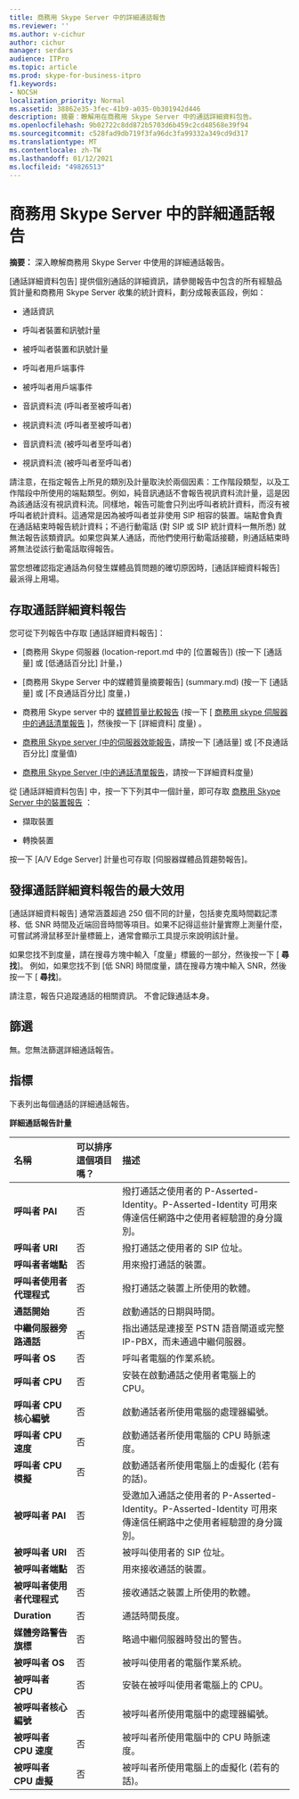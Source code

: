 ```yaml
---
title: 商務用 Skype Server 中的詳細通話報告
ms.reviewer: ''
ms.author: v-cichur
author: cichur
manager: serdars
audience: ITPro
ms.topic: article
ms.prod: skype-for-business-itpro
f1.keywords:
- NOCSH
localization_priority: Normal
ms.assetid: 38862e35-3fec-41b9-a035-0b301942d446
description: 摘要：瞭解用在商務用 Skype Server 中的通話詳細資料包告。
ms.openlocfilehash: 9b02722c8dd872b5703d6b459c2cd48568e39f94
ms.sourcegitcommit: c528fad9db719f3fa96dc3fa99332a349cd9d317
ms.translationtype: MT
ms.contentlocale: zh-TW
ms.lasthandoff: 01/12/2021
ms.locfileid: "49826513"
---
```

# <a name="call-detail-report-in-skype-for-business-server"></a>商務用 Skype Server 中的詳細通話報告
 
**摘要：** 深入瞭解商務用 Skype Server 中使用的詳細通話報告。
  
[通話詳細資料包告] 提供個別通話的詳細資訊，請參閱報告中包含的所有經驗品質計量和商務用 Skype Server 收集的統計資料，劃分成報表區段，例如：
  
- 通話資訊 
    
- 呼叫者裝置和訊號計量
    
- 被呼叫者裝置和訊號計量
    
- 呼叫者用戶端事件
    
- 被呼叫者用戶端事件
    
- 音訊資料流 (呼叫者至被呼叫者)
    
- 視訊資料流 (呼叫者至被呼叫者)
    
- 音訊資料流 (被呼叫者至呼叫者)
    
- 視訊資料流 (被呼叫者至呼叫者)
    
請注意，在指定報告上所見的類別及計量取決於兩個因素：工作階段類型，以及工作階段中所使用的端點類型。例如，純音訊通話不會報告視訊資料流計量，這是因為該通話沒有視訊資料流。同樣地，報告可能會只列出呼叫者統計資料，而沒有被呼叫者統計資料。這通常是因為被呼叫者並非使用 SIP 相容的裝置。端點會負責在通話結束時報告統計資料；不過行動電話 (對 SIP 或 SIP 統計資料一無所悉) 就無法報告該類資訊。如果您與某人通話，而他們使用行動電話接聽，則通話結束時將無法從該行動電話取得報告。
  
當您想確認指定通話為何發生媒體品質問題的確切原因時，[通話詳細資料報告] 最派得上用場。
  
## <a name="accessing-the-call-detail-report"></a>存取通話詳細資料報告

您可從下列報告中存取 [通話詳細資料報告]：
  
- [商務用 Skype 伺服器 (location-report.md 中的 [位置報告])  (按一下 [通話量] 或 [低通話百分比] 計量，) 
    
- [商務用 Skype Server 中的媒體質量摘要報告] (summary.md)  (按一下 [通話量] 或 [不良通話百分比] 度量，) 
    
- 商務用 Skype server 中的 [媒體質量比較報告](comparison.md) (按一下 [ [商務用 skype 伺服器中的通話清單報告](call-list-report-0.md) ]，然後按一下 [詳細資料] 度量) 。
    
- [商務用 Skype server (中的伺服器效能報告](server-performance.md)，請按一下 [通話量] 或 [不良通話百分比] 度量值) 
    
- [商務用 Skype Server (中的通話清單報告](call-list-report-0.md)，請按一下詳細資料度量) 
    
從 [通話詳細資料包告] 中，按一下下列其中一個計量，即可存取 [商務用 Skype Server 中的裝置報告](device-report.md) ：
  
- 擷取裝置
    
- 轉換裝置
    
按一下 [A/V Edge Server] 計量也可存取 [伺服器媒體品質趨勢報告]。
  
## <a name="making-the-best-use-of-the-call-detail-report"></a>發揮通話詳細資料報告的最大效用

[通話詳細資料報告] 通常涵蓋超過 250 個不同的計量，包括麥克風時間戳記漂移、低 SNR 時間及近端回音時間等項目。如果不記得這些計量實際上測量什麼，可嘗試將滑鼠移至計量標籤上，通常會顯示工具提示來說明該計量。
  
如果您找不到度量，請在搜尋方塊中輸入「度量」標籤的一部分，然後按一下 [ **尋找**]。 例如，如果您找不到 [低 SNR] 時間度量，請在搜尋方塊中輸入 SNR，然後按一下 [ **尋找**]。
  
請注意，報告只追蹤通話的相關資訊。 不會記錄通話本身。
  
## <a name="filters"></a>篩選

無。您無法篩選詳細通話報告。
  
## <a name="metrics"></a>指標

下表列出每個通話的詳細通話報告。
  
**詳細通話報告計量**

|**名稱**|**可以排序這個項目嗎？**|**描述**|
|:-----|:-----|:-----|
|**呼叫者 PAI** <br/> |否  <br/> |撥打通話之使用者的 P-Asserted-Identity。P-Asserted-Identity 可用來傳達信任網路中之使用者經驗證的身分識別。  <br/> |
|**呼叫者 URI** <br/> |否  <br/> |撥打通話之使用者的 SIP 位址。  <br/> |
|**呼叫者者端點** <br/> |否  <br/> |用來撥打通話的裝置。  <br/> |
|**呼叫者使用者代理程式** <br/> |否  <br/> |撥打通話之裝置上所使用的軟體。  <br/> |
|**通話開始** <br/> |否  <br/> |啟動通話的日期與時間。  <br/> |
|**中繼伺服器旁路通話** <br/> |否  <br/> |指出通話是連接至 PSTN 語音閘道或完整 IP-PBX，而未通過中繼伺服器。  <br/> |
|**呼叫者 OS** <br/> |否  <br/> |呼叫者電腦的作業系統。  <br/> |
|**呼叫者 CPU** <br/> |否  <br/> |安裝在啟動通話之使用者電腦上的 CPU。  <br/> |
|**呼叫者 CPU 核心編號** <br/> |否  <br/> |啟動通話者所使用電腦的處理器編號。  <br/> |
|**呼叫者 CPU 速度** <br/> |否  <br/> |啟動通話者所使用電腦的 CPU 時脈速度。  <br/> |
|**呼叫者 CPU 模擬** <br/> |否  <br/> |啟動通話者所使用電腦上的虛擬化 (若有的話)。  <br/> |
|**被呼叫者 PAI** <br/> |否  <br/> |受邀加入通話之使用者的 P-Asserted-Identity。P-Asserted-Identity 可用來傳達信任網路中之使用者經驗證的身分識別。  <br/> |
|**被呼叫者 URI** <br/> |否  <br/> |被呼叫使用者的 SIP 位址。  <br/> |
|**被呼叫者端點** <br/> |否  <br/> |用來接收通話的裝置。  <br/> |
|**被呼叫者使用者代理程式** <br/> |否  <br/> |接收通話之裝置上所使用的軟體。  <br/> |
|**Duration** <br/> |否  <br/> |通話時間長度。  <br/> |
|**媒體旁路警告旗標** <br/> |否  <br/> |略過中繼伺服器時發出的警告。  <br/> |
|**被呼叫者 OS** <br/> |否  <br/> |被呼叫使用者的電腦作業系統。  <br/> |
|**被呼叫者 CPU** <br/> |否  <br/> |安裝在被呼叫使用者電腦上的 CPU。  <br/> |
|**被呼叫者核心編號** <br/> |否  <br/> |被呼叫者所使用電腦中的處理器編號。  <br/> |
|**被呼叫者 CPU 速度** <br/> |否  <br/> |被呼叫者所使用電腦中的 CPU 時脈速度。  <br/> |
|**被呼叫者 CPU 虛擬** <br/> |否  <br/> |被呼叫者所使用電腦上的虛擬化 (若有的話)。  <br/> |
   

